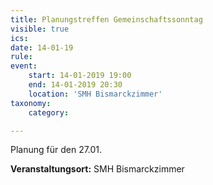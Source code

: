 ```yaml
---
title: Planungstreffen Gemeinschaftssonntag
visible: true
ics: 
date: 14-01-19
rule: 
event:
	start: 14-01-2019 19:00
	end: 14-01-2019 20:30
	location: 'SMH Bismarckzimmer'
taxonomy:
	category: 

---
```

Planung für den 27.01.


**Veranstaltungsort:** SMH Bismarckzimmer

